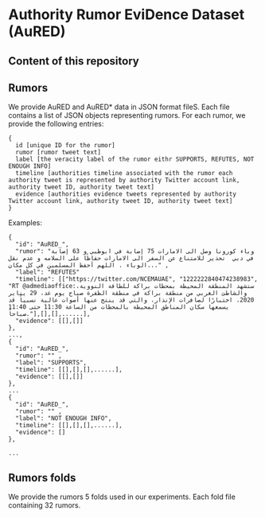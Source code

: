 # Authority Rumor EviDence Dataset (AuRED)

## Content of this repository
## Rumors

We provide AuRED and AuRED* data in JSON format fileS. Each file contains a list of JSON objects representing rumors. For each rumor, we provide the following entries:
```
{
  id [unique ID for the rumor]
  rumor [rumor tweet text]
  label [the veracity label of the rumor eithr SUPPORTS, REFUTES, NOT ENOUGH INFO]
  timeline [authorities timeline associated with the rumor each authority tweet is represented by authority Twitter account link, authority tweet ID, authority tweet text]
  evidence [authorities evidence tweets represented by authority Twitter account link, authority tweet ID, authority tweet text]
}
```
Examples:

```
{
  "id": "AuRED_",
  "rumor": "وباء كورونا وصل الى الامارات 75 إصابة في ابوظبي و 63 إصابة في دبي  تحذير للامتناع عن السفر الى الامارات حفاظًا على السلامه و عدم نقل الوباء . اللهم أحفظ المسلمين في كل مكان..." ,
  "label": "REFUTES"
  "timeline": [["https://twitter.com/NCEMAUAE", "1222222840474238983", "RT @admediaoffice:ستشهد المنطقة المحيطة بمحطات براكة للطاقة النووية، والشاطئ الغربي من منطقة براكة في منطقة الظفرة صباح يوم غد، 29 يناير 2020، اختبارًا لصافرات الإنذار، والتي قد ينتج عنها أصوات عالية نسبياً قد يسمعها سكان المناطق المحيطة بالمحطات من الساعة 11:30 حتى 11:40 صباحاً."],[],[],......],
  "evidence": [[],[]]
},
...,
{
  "id": "AuRED_",
  "rumor": "" ,
  "label": "SUPPORTS",
  "timeline": [[],[],[],......],
  "evidence": [[],[]]
},
...
{
  "id": "AuRED_",
  "rumor": "" ,
  "label": "NOT ENOUGH INFO",
  "timeline": [[],[],[],......],
  "evidence": []
},

...

```
## Rumors folds
We provide the rumors 5 folds used in our experiments. Each fold file containing 32 rumors.
